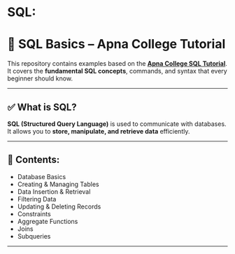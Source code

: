 # SQL:

# 📘 SQL Basics – Apna College Tutorial

This repository contains examples based on the **[Apna College SQL Tutorial](https://www.youtube.com/watch?v=hlGoQC332VM&t=1005s)**.  
It covers the **fundamental SQL concepts**, commands, and syntax that every beginner should know.

---

## ✅ What is SQL?

**SQL (Structured Query Language)** is used to communicate with databases.  
It allows you to **store, manipulate, and retrieve data** efficiently.

---

## 📂 Contents: 

- Database Basics
- Creating & Managing Tables
- Data Insertion & Retrieval
- Filtering Data
- Updating & Deleting Records
- Constraints
- Aggregate Functions
- Joins
- Subqueries

---



